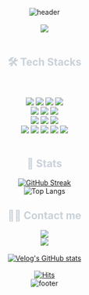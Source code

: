 <div align= "center">
    
![header](https://capsule-render.vercel.app/api?type=waving&color=00fafa&height=120&section=header&text=&fontSize=70) <br> <br> 
 <img src="https://github.com/hyeoonjeoong/hyeoonjeoong/assets/144768161/b159f6cd-f88d-4967-bbee-7cc03eef4cd4"><br> <br> 
   <h2 style="color: #c9d1d9;"> 🛠️ Tech Stacks </h2> <br> 
    <div style="margin: 0 auto; text-align: center;" align= "center"> 
          <br/><img src="https://img.shields.io/badge/HTML5-E34F26?style=flat&logo=HTML5&logoColor=white">
          <img src="https://img.shields.io/badge/CSS3-1572B6?style=flat&logo=CSS3&logoColor=white">
          <img src="https://img.shields.io/badge/Javascript-F7DF1E?style=flat&logo=Javascript&logoColor=white">
          <img src="https://img.shields.io/badge/jQuery-0769AD?style=flat&logo=jQuery&logoColor=white"><br/>
 <img src="https://img.shields.io/badge/React-61DAFB?style=flat&logo=React&logoColor=white">
        <img src="https://img.shields.io/badge/Typescript-3178C6?style=flat&logo=typescript&logoColor=white"/>
        <img src="https://img.shields.io/badge/Redux-764ABC?style=flat&logo=Redux&logoColor=white"><br/>
        <img src="https://img.shields.io/badge/StyledComponents-DB7093?style=flat&logo=StyledComponents&logoColor=white">
<img src="https://img.shields.io/badge/Sass-CC6699?style=flat&logo=Sass&logoColor=white">
        <img src="https://img.shields.io/badge/Bootstrap-7952B3?style=flat&logo=Bootstrap&logoColor=white"><br/>
 <img src="https://img.shields.io/badge/Github-181717?style=flat&logo=Github&logoColor=white">
          <img src="https://img.shields.io/badge/Git-F05032?style=flat&logo=Git&logoColor=white">
          <img src="https://img.shields.io/badge/Notion-000000?style=flat&logo=Notion&logoColor=white">
          <img src="https://img.shields.io/badge/Slack-4A154B?style=flat&logo=Slack&logoColor=white">
          <img src="https://img.shields.io/badge/Discord-5865F2?style=flat&logo=Discord&logoColor=white">
          <br/></div>
    </div>
    <div align= "center">
        <br> <h2 style="color: #c9d1d9;"> 🏅 Stats </h2> 
        
 [![GitHub Streak](https://streak-stats.demolab.com/?user=hyeoonjeoong&theme=nord)](https://git.io/streak-stats) <br> 
 ![Top Langs](https://github-readme-stats.vercel.app/api/top-langs/?username=hyeoonjeoong&theme=nord&layout=compact) <br> 
    <h2 style="color: #c9d1d9;"> 🧑‍💻 Contact me </h2>
    <div align= "center"><a href=mailto:jeooooong22@gmail.com> <img src="https://img.shields.io/badge/Gmail-EA4335?style=flat&logo=Gmail&logoColor=white&link=mailto:jeooooong22@gmail.com"> </a><br> <a href=https://velog.io/@jeooooong> <img src="https://img.shields.io/badge/Velog-20C997?style=flat&logo=Velog&logoColor=white&link=https://velog.io/@jeooooong"> </a>
          <br> 
          </div>  <br> 
          [![Velog's GitHub stats](https://velog-readme-stats.vercel.app/api/list?name=jeooooong)](https://velog.io/@jeooooong) <br> <br> 
        [![Hits](https://hits.seeyoufarm.com/api/count/incr/badge.svg?url=https%3A%2F%2Fgithub.com%2Fhyeoonjeoong%2Fhit-counter&count_bg=%231D9292&title_bg=%23555555&icon=&icon_color=%23E7E7E7&title=+%F0%9F%91%80+&edge_flat=false)](https://hits.seeyoufarm.com)<br> 
   ![footer](https://capsule-render.vercel.app/api?type=waving&color=00fafa&height=120&section=footer&text=&fontSize=70) <br> <br> 
</div>


